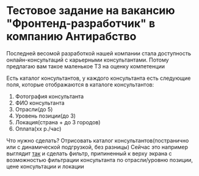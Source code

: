 # Тестовое задание на вакансию "Фронтенд-разработчик" в компанию Антирабство

Последней весомой разработкой нашей компании стала доступность онлайн-консультаций с карьерными консультантами.
Потому предлагаю вам такое маленькое ТЗ на оценку компетенции

Есть каталог консультантов, у каждого консультанта есть следующие поля, которые отображаются в каталоге консультантов:
1. Фотография консультанта
2. ФИО консультанта
3. Отрасли(до 5)
4. Уровень позиции(до 3)
5. Локация(страна + до 3 городов)
6. Оплата(хх р./час)

Что нужно сделать?
Отрисовать каталог консультантов(постранично или с динамической подгрузкой, без разницы)
Сейчас это например выглядит [так](https://antirabstvo.ru/catalog?problem_id=3&full_search=1)
и cделать фильтр, припиненный к верху экрана с возможностью фильтрации консультанта по отрасли/уровню позиции, цене консультации и локации
